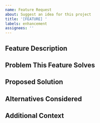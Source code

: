 ```yaml
---
name: Feature Request
about: Suggest an idea for this project
title: '[FEATURE] '
labels: enhancement
assignees: ''
---
```


## Feature Description

<!-- A clear and concise description of the feature you'd like to see -->

## Problem This Feature Solves

<!-- Describe the problem or limitation you're facing that this feature would address -->

## Proposed Solution

<!-- Describe how you envision this feature working -->

## Alternatives Considered

<!-- Describe any alternative solutions or features you've considered -->

## Additional Context

<!-- Add any other context, screenshots, or examples about the feature request here -->
